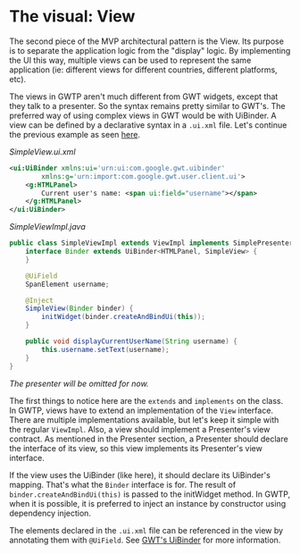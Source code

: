 # The visual: View

The second piece of the MVP architectural pattern is the View. Its purpose is to separate the application logic from the "display" logic. By implementing the UI this way, multiple views can be used to represent the same application (ie: different views for different countries, different platforms, etc).

The views in GWTP aren't much different from GWT widgets, except that they talk to a presenter. So the syntax remains pretty similar to GWT's. The preferred way of using complex views in GWT would be with UiBinder. A view can be defined by a declarative syntax in a `.ui.xml` file. Let's continue the previous example as seen [here]({{#gwtp.doc.url.presenter}}).

_SimpleView.ui.xml_

```xml
<ui:UiBinder xmlns:ui='urn:ui:com.google.gwt.uibinder'
        xmlns:g='urn:import:com.google.gwt.user.client.ui'>
    <g:HTMLPanel>
        Current user's name: <span ui:field="username"></span>
    </g:HTMLPanel>
</ui:UiBinder>
```


_SimpleViewImpl.java_

```java
public class SimpleViewImpl extends ViewImpl implements SimplePresenter.MyView {
    interface Binder extends UiBinder<HTMLPanel, SimpleView> {
    }

    @UiField
    SpanElement username;

    @Inject
    SimpleView(Binder binder) {
        initWidget(binder.createAndBindUi(this));
    }

    public void displayCurrentUserName(String username) {
        this.username.setText(username);
    }
}
```

_The presenter will be omitted for now._

The first things to notice here are the `extends` and `implements` on the class. In GWTP, views have to extend an implementation of the `View` interface. There are multiple implementations available, but let's keep it simple with the regular `ViewImpl`. Also, a view should implement a Presenter's view contract. As mentioned in the Presenter section, a Presenter should declare the interface of its view, so this view implements its Presenter's view interface.

If the view uses the UiBinder (like here), it should declare its UiBinder's mapping. That's what the `Binder` interface is for. The result of `binder.createAndBindUi(this)` is passed to the initWidget method. In GWTP, when it is possible, it is preferred to inject an instance by constructor using dependency injection.

The elements declared in the `.ui.xml` file can be referenced in the view by annotating them with `@UiField`. See [GWT's UiBinder](http://www.gwtproject.org/doc/latest/DevGuideUiBinder.html) for more information.
